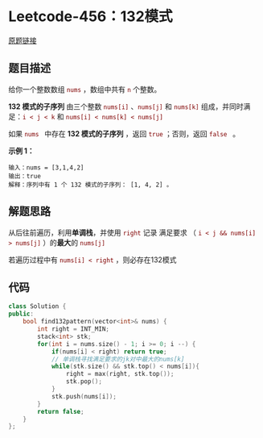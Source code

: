 # Leetcode-456：132模式

[原题链接](https://leetcode.com/problems/132-pattern/)

## 题目描述

给你一个整数数组 <font color='maroon'>`nums` </font> ，数组中共有  <font color='maroon'>`n` </font> 个整数。

**132 模式的子序列** 由三个整数  <font color='maroon'>`nums[i]` </font>、<font color='maroon'>`nums[j]`</font> 和 <font color='maroon'>`nums[k]`</font> 组成，并同时满足：<font color='maroon'>`i < j < k`</font> 和 <font color='maroon'>`nums[i] < nums[k] < nums[j]`</font>

如果  <font color='maroon'>`nums ` </font>中存在 **132 模式的子序列** ，返回  <font color='maroon'>`true` </font> ；否则，返回  <font color='maroon'>`false ` </font>。



**示例 1：**

```
输入：nums = [3,1,4,2]
输出：true
解释：序列中有 1 个 132 模式的子序列： [1, 4, 2] 。
```



## 解题思路

从后往前遍历，利用**单调栈**，并使用  <font color='maroon'>`right` </font> 记录 满足要求 （ <font color='maroon'>`i < j && nums[i] > nums[j]` </font>）的**最大**的 <font color='maroon'>`nums[j]` </font>

若遍历过程中有 <font color='maroon'>`nums[i] < right` </font>，则必存在132模式



## 代码

```c++
class Solution {
public:
    bool find132pattern(vector<int>& nums) {
        int right = INT_MIN;
        stack<int> stk;
        for(int i = nums.size() - 1; i >= 0; i --) {
            if(nums[i] < right) return true;
            // 单调栈寻找满足要求的jk对中最大的nums[k]
            while(stk.size() && stk.top() < nums[i]){
                right = max(right, stk.top());
                stk.pop();
            }
            stk.push(nums[i]);
        }
        return false;
    }
};
```

